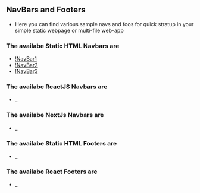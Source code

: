 ## NavBars and Footers
* Here you can find various sample navs and foos for quick stratup in your simple static webpage or multi-file web-app

### The availabe Static HTML Navbars are 
* [!NavBar1](./navbar1/navbar1.html)
* [!NavBar2](./navbar2/navbar2.html)
* [!NavBar3](./navbar3/navbar3.html)

### The availabe ReactJS Navbars are 
* _

### The availabe NextJs Navbars are 
* _

### The availabe Static HTML Footers are 
* _

### The availabe React Footers are 
* _